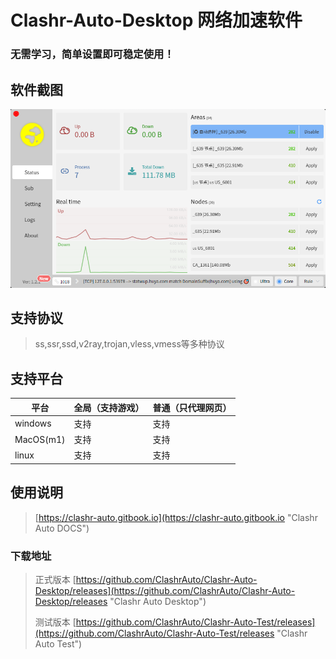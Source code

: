 # Clashr-Auto-Desktop 网络加速软件
### 无需学习，简单设置即可稳定使用！

## 软件截图
![Clashr Auto Desktop](https://raw.githubusercontent.com/ClashrAuto/Clashr-Auto-Desktop/master/uploads/logo.png "Clashr Auto Desktop")

## 支持协议
> ss,ssr,ssd,v2ray,trojan,vless,vmess等多种协议

## 支持平台

| 平台    | 全局（支持游戏） | 普通（只代理网页） |
| ------- | ---------------- | ---------- |
| windows | 支持             | 支持       |
| MacOS(m1)   | 支持             | 支持       |
| linux   | 支持             | 支持       |


## 使用说明
> [https://clashr-auto.gitbook.io](https://clashr-auto.gitbook.io "Clashr Auto DOCS")

### 下载地址
> 正式版本 [https://github.com/ClashrAuto/Clashr-Auto-Desktop/releases](https://github.com/ClashrAuto/Clashr-Auto-Desktop/releases "Clashr Auto Desktop")
> 
> 测试版本 [https://github.com/ClashrAuto/Clashr-Auto-Test/releases](https://github.com/ClashrAuto/Clashr-Auto-Test/releases "Clashr Auto Test")
